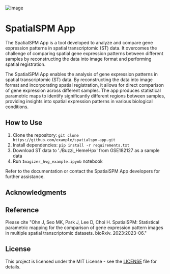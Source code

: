 
![image](https://github.com/portrai-io/spatialspm/assets/103564171/bc4125d6-81d0-4b89-bfee-08e8212df032)

# SpatialSPM App

The SpatialSPM App is a tool developed to analyze and compare gene expression patterns in spatial transcriptomic (ST) data. It overcomes the challenge of comparing spatial gene expression patterns between different samples by reconstructing the data into image format and performing spatial registration.


The SpatialSPM App enables the analysis of gene expression patterns in spatial transcriptomic (ST) data. By reconstructing the data into image format and incorporating spatial registration, it allows for direct comparison of gene expression across different samples. The app produces statistical parametric maps to identify significantly different regions between samples, providing insights into spatial expression patterns in various biological conditions.

## How to Use

1. Clone the repository: `git clone https://github.com/example/spatialspm-app.git`
2. Install dependencies: `pip install -r requirements.txt`
3. Download ST data to './Buzzi_HemeHpx' from GSE182127 as a sample data
4. Run `Imagizer_hvg_example.ipynb` notebook

Refer to the documentation or contact the SpatialSPM App developers for further assistance.

## Acknowledgments

## Reference
Please cite "Ohn J, Seo MK, Park J, Lee D, Choi H. SpatialSPM: Statistical parametric mapping for the comparison of gene expression pattern images in multiple spatial transcriptomic datasets. bioRxiv. 2023:2023-06."

## License

This project is licensed under the MIT License - see the [LICENSE](LICENSE) file for details.

